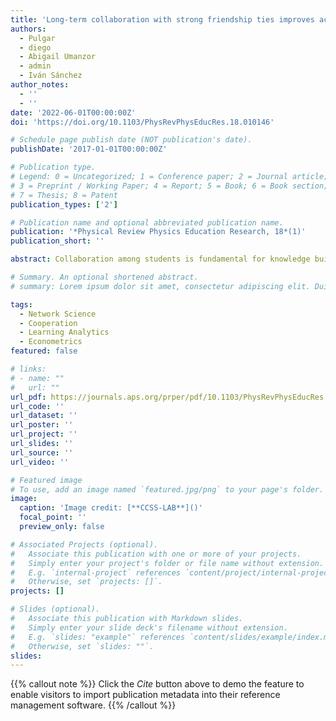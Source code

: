 ```yaml
---
title: 'Long-term collaboration with strong friendship ties improves academic performance in remote and hybrid teaching modalities in high school physics'
authors:
  - Pulgar
  - diego
  - Abigail Umanzor 
  - admin
  - Iván Sánchez
author_notes:
  - ''
  - ''
date: '2022-06-01T00:00:00Z'
doi: 'https://doi.org/10.1103/PhysRevPhysEducRes.18.010146'

# Schedule page publish date (NOT publication's date).
publishDate: '2017-01-01T00:00:00Z'

# Publication type.
# Legend: 0 = Uncategorized; 1 = Conference paper; 2 = Journal article;
# 3 = Preprint / Working Paper; 4 = Report; 5 = Book; 6 = Book section;
# 7 = Thesis; 8 = Patent
publication_types: ['2']

# Publication name and optional abbreviated publication name.
publication: '*Physical Review Physics Education Research, 18*(1)'
publication_short: ''

abstract: Collaboration among students is fundamental for knowledge building and competency development. Nonetheless, the effectiveness of student collaboration depends on the extent that these interactions take place under conditions that favor commitment, trust, and decision making among those who interact. The worldwide pandemic due to COVID-19 and the transition to emergency remote teaching have added new challenges for collaboration, mainly because now students’ interactions are wholly mediated by information and communication technologies. This study first explores the effectiveness of different collaborative relationships over performance in physics from a sample of secondary students from two schools located in rural and urban areas in southern Chile (exploratory study). We used social network analysis to map academic hierarchies as in the nominations for proficient peers in physics (i.e., physics prestige), collaboration, and friendship ties. We define a strong association if two students who collaborate shared a friendship tie. Using ordinary least squares multiple linear regression models on physics grades, we found positive effects of collaboration over grades, particularly among students working with friends (strong ties). To test whether the effects of collaboration found in the first study were stable throughout two semesters, the following year we designed a quasiexperiment in four classes from the same urban school in the exploratory study. Here, students attended hybrid school sessions where research participants were either in the classroom or participated remotely. The teacher collected the same social networks described in the first study at the end of semester 1, and two times during semester 2. In addition, we followed the same procedures to identify strong and weak collaboration from the network data on each wave of data collection. After fitting ordinary least squares multiple linear regression models, we found that collaborative variables negatively associated with grades on activity 1 (semester 1), yet at the end of the year (activity 3 in semester 2) having strong working ties became positively associated with physics grades. Interestingly, the relationship of academic hierarchies measured in physics prestige with grades transitions from positive on semester 1 to null by the end of the year. These results contribute to the literature of collaboration in physics education and its effectiveness, by taking into account social relationships and the needed time for developing beneficial collective processes among students in the classroom. We discuss these results and their implications for instructional design and guidelines for constructive group-level processes.

# Summary. An optional shortened abstract.
# summary: Lorem ipsum dolor sit amet, consectetur adipiscing elit. Duis posuere tellus ac convallis placerat. Proin tincidunt magna sed ex sollicitudin condimentum.

tags:
  - Network Science
  - Cooperation
  - Learning Analytics
  - Econometrics
featured: false

# links:
# - name: ""
#   url: ""
url_pdf: https://journals.aps.org/prper/pdf/10.1103/PhysRevPhysEducRes.18.010146
url_code: ''
url_dataset: ''
url_poster: ''
url_project: ''
url_slides: ''
url_source: ''
url_video: ''

# Featured image
# To use, add an image named `featured.jpg/png` to your page's folder.
image:
  caption: 'Image credit: [**CCSS-LAB**]()'
  focal_point: ''
  preview_only: false

# Associated Projects (optional).
#   Associate this publication with one or more of your projects.
#   Simply enter your project's folder or file name without extension.
#   E.g. `internal-project` references `content/project/internal-project/index.md`.
#   Otherwise, set `projects: []`.
projects: []

# Slides (optional).
#   Associate this publication with Markdown slides.
#   Simply enter your slide deck's filename without extension.
#   E.g. `slides: "example"` references `content/slides/example/index.md`.
#   Otherwise, set `slides: ""`.
slides:
---
```


{{% callout note %}}
Click the _Cite_ button above to demo the feature to enable visitors to import publication metadata into their reference management software.
{{% /callout %}}

<!-- Supplementary notes can be added here, including [code and math](https://wowchemy.com/docs/content/writing-markdown-latex/). -->
